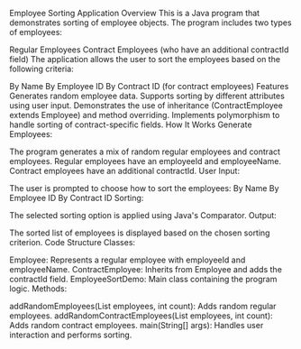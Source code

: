 Employee Sorting Application
Overview
This is a Java program that demonstrates sorting of employee objects. The program includes two types of employees:

Regular Employees
Contract Employees (who have an additional contractId field)
The application allows the user to sort the employees based on the following criteria:

By Name
By Employee ID
By Contract ID (for contract employees)
Features
Generates random employee data.
Supports sorting by different attributes using user input.
Demonstrates the use of inheritance (ContractEmployee extends Employee) and method overriding.
Implements polymorphism to handle sorting of contract-specific fields.
How It Works
Generate Employees:

The program generates a mix of random regular employees and contract employees.
Regular employees have an employeeId and employeeName.
Contract employees have an additional contractId.
User Input:

The user is prompted to choose how to sort the employees:
By Name
By Employee ID
By Contract ID
Sorting:

The selected sorting option is applied using Java's Comparator.
Output:

The sorted list of employees is displayed based on the chosen sorting criterion.
Code Structure
Classes:

Employee: Represents a regular employee with employeeId and employeeName.
ContractEmployee: Inherits from Employee and adds the contractId field.
EmployeeSortDemo: Main class containing the program logic.
Methods:

addRandomEmployees(List<Employee> employees, int count): Adds random regular employees.
addRandomContractEmployees(List<Employee> employees, int count): Adds random contract employees.
main(String[] args): Handles user interaction and performs sorting.